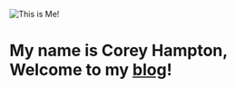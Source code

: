 ![This is Me!](https://github.com/CoreyHam/CoreyHam.github.io/blob/ddbb42cc4262b5f36a71d50225bf1b436011d2b8/img/Pic%20of%20me%20in%20winter.jpg)


# My name is Corey Hampton, Welcome to my [blog](blog.md)!
